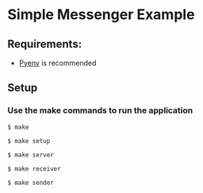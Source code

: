 # Simple Messenger Example
## Requirements:
- [Pyenv](https://github.com/pyenv/pyenv) is recommended
## Setup
### Use the make commands to run the application
```
$ make
```
```
$ make setup
```
```
$ make server
```
```
$ make receiver
```
```
$ make sender
```
